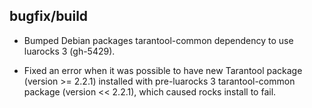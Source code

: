 ## bugfix/build

* Bumped Debian packages tarantool-common dependency to use luarocks 3 (gh-5429).

* Fixed an error when it was possible to have new Tarantool package
  (version >= 2.2.1) installed with pre-luarocks 3 tarantool-common package
  (version << 2.2.1), which caused rocks install to fail.
